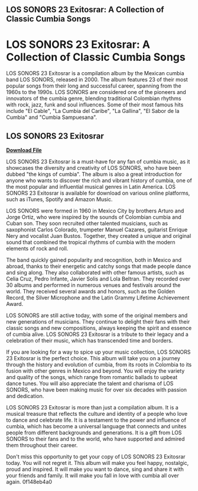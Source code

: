 ## LOS SONORS 23 Exitosrar: A Collection of Classic Cumbia Songs

  
# LOS SONORS 23 Exitosrar: A Collection of Classic Cumbia Songs
 
LOS SONORS 23 Exitosrar is a compilation album by the Mexican cumbia band LOS SONORS, released in 2000. The album features 23 of their most popular songs from their long and successful career, spanning from the 1960s to the 1990s. LOS SONORS are considered one of the pioneers and innovators of the cumbia genre, blending traditional Colombian rhythms with rock, jazz, funk and soul influences. Some of their most famous hits include "El Cable", "La Cumbia del Caribe", "La Gallina", "El Sabor de la Cumbia" and "Cumbia Sampuesana".
 
## LOS SONORS 23 Exitosrar


[**Download File**](https://lodystiri.blogspot.com/?file=2tL8Za)

 
LOS SONORS 23 Exitosrar is a must-have for any fan of cumbia music, as it showcases the diversity and creativity of LOS SONORS, who have been dubbed "the kings of cumbia". The album is also a great introduction for anyone who wants to discover the rich and vibrant history of cumbia, one of the most popular and influential musical genres in Latin America. LOS SONORS 23 Exitosrar is available for download on various online platforms, such as iTunes, Spotify and Amazon Music.
  
LOS SONORS were formed in 1960 in Mexico City by brothers Arturo and Jorge Ortiz, who were inspired by the sounds of Colombian cumbia and Cuban son. They soon recruited other talented musicians, such as saxophonist Carlos Colorado, trumpeter Manuel Cazares, guitarist Enrique Nery and vocalist Juan Bustos. Together, they created a unique and original sound that combined the tropical rhythms of cumbia with the modern elements of rock and roll.
 
The band quickly gained popularity and recognition, both in Mexico and abroad, thanks to their energetic and catchy songs that made people dance and sing along. They also collaborated with other famous artists, such as Celia Cruz, Pedro Infante, Javier Solis and Lola Beltran. They recorded over 30 albums and performed in numerous venues and festivals around the world. They received several awards and honors, such as the Golden Record, the Silver Microphone and the Latin Grammy Lifetime Achievement Award.
 
LOS SONORS are still active today, with some of the original members and new generations of musicians. They continue to delight their fans with their classic songs and new compositions, always keeping the spirit and essence of cumbia alive. LOS SONORS 23 Exitosrar is a tribute to their legacy and a celebration of their music, which has transcended time and borders.
  
If you are looking for a way to spice up your music collection, LOS SONORS 23 Exitosrar is the perfect choice. This album will take you on a journey through the history and evolution of cumbia, from its roots in Colombia to its fusion with other genres in Mexico and beyond. You will enjoy the variety and quality of the songs, which range from romantic ballads to upbeat dance tunes. You will also appreciate the talent and charisma of LOS SONORS, who have been making music for over six decades with passion and dedication.
 
LOS SONORS 23 Exitosrar is more than just a compilation album. It is a musical treasure that reflects the culture and identity of a people who love to dance and celebrate life. It is a testament to the power and influence of cumbia, which has become a universal language that connects and unites people from different backgrounds and generations. It is a gift from LOS SONORS to their fans and to the world, who have supported and admired them throughout their career.
 
Don't miss this opportunity to get your copy of LOS SONORS 23 Exitosrar today. You will not regret it. This album will make you feel happy, nostalgic, proud and inspired. It will make you want to dance, sing and share it with your friends and family. It will make you fall in love with cumbia all over again.
 0f148eb4a0
